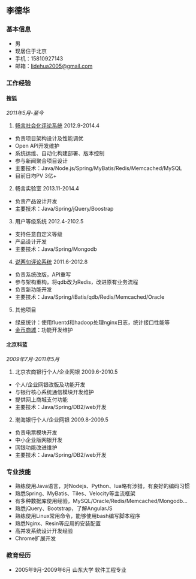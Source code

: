 ## 李德华

### 基本信息
* 男
* 现居住于北京
* 手机：15810927143
* 邮箱：[lidehua2005&#64;gmail.com](mailto:lidehua2005&#64;gmail.com)

### 工作经验
#### 搜狐
*2011年5月-至今*

1. [畅言社会化评论系统](http://changyan.sohu.com) 2012.9-2014.4
  - 负责项目架构设计及性能调优
  - Open API开发维护
  - 系统运维、自动化构建部署、版本控制
  - 参与新闻聚合项目设计
  - 主要技术：Java/Node.js/Spring/MyBatis/Redis/Memcached/MySQL
  - 目前日均PV 3亿+
2. 畅言实验室 2013.11-2014.4
  - 负责产品设计开发
  - 主要技术：Java/Spring/jQuery/Boostrap
3. 用户等级系统 2012.4-2102.5
  - 支持任意自定义等级
  - 产品设计开发
  - 主要技术：Java/Spring/Mongodb
4. [说两句评论系统](http://pinglun.sohu.com) 2011.6-2012.8
  - 负责系统改版，API重写
  - 参与架构重构，将qdb改为Redis，改进原有业务流程
  - 负责新功能开发
  - 主要技术：Java/Spring/iBatis/qdb/Redis/Memcached/Oracle
5. 其他项目
  - 绿皮统计：使用fluentd和hadoop处理nginx日志，统计接口性能等
  - [金币商城](http://gift.sohu.com)：功能开发维护

#### 北京科蓝
*2009年7月-2011年5月*

1. 北京农商银行个人/企业网银 2009.6-2010.5
  - 个人/企业网银改版及功能开发
  - 与银行核心系统通信模块开发维护
  - 提供网上商城支付功能
  - 主要技术：Java/Spring/DB2/web开发
2. 渤海银行个人/企业网银 2009.8-2009.5
  - 负责电票模块开发
  - 中小企业版网银开发
  - 网银功能改进维护
  - 主要技术：Java/Spring/DB2/web开发

### 专业技能
* 熟练使用Java语言，对Nodejs、Python、lua略有涉猎，有良好的编码习惯
* 熟悉Spring、MyBatis、Tiles、Velocity等主流框架
* 有多种数据库使用经验，MySQL/Oracle/Redis/Memcached/Mongodb...
* 熟悉jQuery、Bootstrap，了解AngularJS
* 熟练使用Linux常用命令，能够使用bash编写脚本程序
* 熟悉Nginx、Resin等应用的安装配置
* 高并发系统设计开发经验
* Chrome扩展开发

### 教育经历
* 2005年9月-2009年6月 山东大学 软件工程专业
